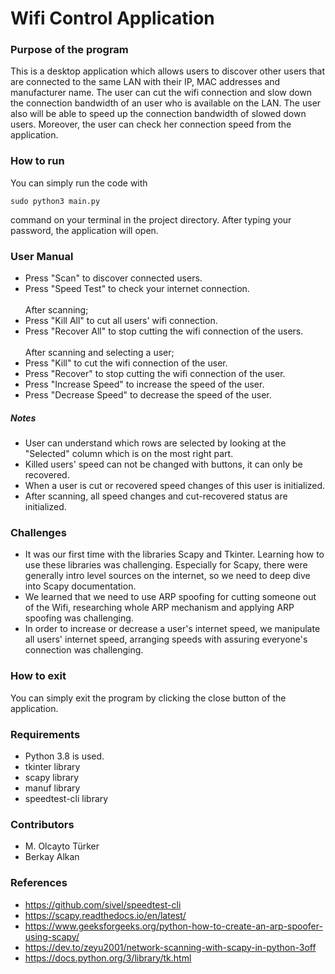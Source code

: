 ﻿# Wifi Control Application
### Purpose of the program
This is a desktop application which allows users to discover other users that are connected to the same LAN with their IP, MAC addresses and manufacturer name. The user can cut the wifi connection and slow down the connection bandwidth of an user who is available on the LAN. The user also will be able to speed up the connection bandwidth of slowed down users. Moreover, the user can check her connection speed from the application.
### How to run
You can simply run the code with 
```
sudo python3 main.py
```
command on your terminal in the project directory. After typing your password, the application will open.
### User Manual
* Press "Scan" to discover connected users.
* Press "Speed Test" to check your internet connection. <br/><br/>
After scanning;
* Press "Kill All" to cut all users' wifi connection.
* Press "Recover All" to stop cutting the wifi connection of the users. <br/><br/>
After scanning and selecting a user;
* Press "Kill" to cut the wifi connection of the user.
* Press "Recover" to stop cutting the wifi connection of the user.
* Press "Increase Speed" to increase the speed of the user.
* Press "Decrease Speed" to decrease the speed of the user.
##### Notes
* User can understand which rows are selected by looking at the "Selected" column which is on the most right part.
* Killed users' speed can not be changed with buttons, it can only be recovered.
* When a user is cut or recovered speed changes of this user is initialized.
* After scanning, all speed changes and cut-recovered status are initialized.
### Challenges
* It was our first time with the libraries Scapy and Tkinter. Learning how to use these libraries was challenging. Especially for Scapy, there were generally intro level sources on the internet, so we need to deep dive into Scapy documentation.
* We learned that we need to use ARP spoofing for cutting someone out of the Wifi, researching whole ARP mechanism and applying ARP spoofing was challenging.
* In order to increase or decrease a user's internet speed, we manipulate all users' internet speed, arranging speeds with assuring everyone's connection was challenging.
### How to exit
You can simply exit the program by clicking the close button of the application.
### Requirements
* Python 3.8 is used.
* tkinter library
* scapy library
* manuf library
* speedtest-cli library
### Contributors
* M. Olcayto Türker
* Berkay Alkan
### References
* https://github.com/sivel/speedtest-cli
* https://scapy.readthedocs.io/en/latest/
* https://www.geeksforgeeks.org/python-how-to-create-an-arp-spoofer-using-scapy/
* https://dev.to/zeyu2001/network-scanning-with-scapy-in-python-3off
* https://docs.python.org/3/library/tk.html
